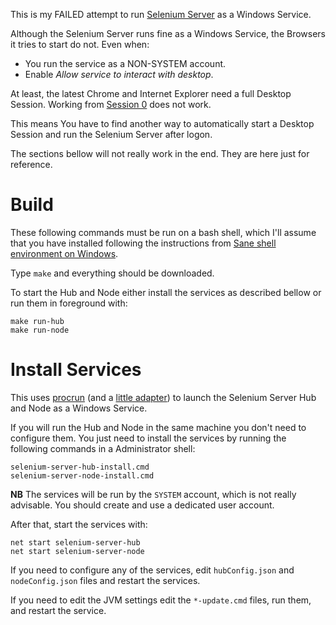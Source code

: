 This is my FAILED attempt to run [Selenium Server](http://www.seleniumhq.org/) as a Windows Service.

Although the Selenium Server runs fine as a Windows Service, the Browsers it tries to start do not. Even when:

* You run the service as a NON-SYSTEM account.
* Enable _Allow service to interact with desktop_.

At least, the latest Chrome and Internet Explorer need a full Desktop Session. Working from [Session 0](http://www.brianbondy.com/blog/id/100/understanding-windows-at-a-deeper-level---sessions-window-stations-and-desktops/) does not work.

This means You have to find another way to automatically start a Desktop Session and run the Selenium Server after logon.

The sections bellow will not really work in the end. They are here just for reference.

# Build

These following commands must be run on a bash shell, which I'll assume that you have installed following the instructions from [Sane shell environment on Windows](http://blog.ruilopes.com/sane-shell-environment-on-windows.html).

Type `make` and everything should be downloaded.

To start the Hub and Node either install the services as described bellow or run them in foreground with:

```
make run-hub
make run-node
```

# Install Services

This uses [procrun](http://commons.apache.org/proper/commons-daemon/procrun.html) (and a [little adapter](src/com/ruilopes/selenium/Service.java)) to launch the Selenium Server Hub and Node as a Windows Service.

If you will run the Hub and Node in the same machine you don't need to configure them. You just need to install the services by running the following commands in a Administrator shell:

    selenium-server-hub-install.cmd
    selenium-server-node-install.cmd

**NB** The services will be run by the `SYSTEM` account, which is not really advisable. You should create and use a dedicated user account.

After that, start the services with:

    net start selenium-server-hub
    net start selenium-server-node

If you need to configure any of the services, edit `hubConfig.json` and `nodeConfig.json` files and restart the services.

If you need to edit the JVM settings edit the `*-update.cmd` files, run them, and restart the service.

